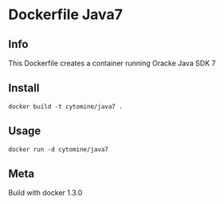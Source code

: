 # Dockerfile Java7

## Info

This Dockerfile creates a container running Oracke Java SDK 7

## Install

`docker build -t cytomine/java7 .` 

## Usage

`docker run -d cytomine/java7`

## Meta

Build with docker 1.3.0
